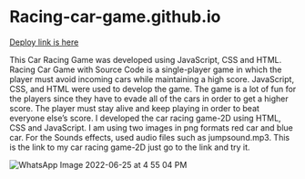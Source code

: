 # Racing-car-game.github.io

[Deploy link is here](https://chhaya-bobade.github.io/Racing-car-game.github.io/)

This Car Racing Game was developed using JavaScript, CSS and HTML. Racing Car Game with Source Code is a single-player game in which the player must avoid incoming cars while maintaining a high score. JavaScript, CSS, and HTML were used to develop the game. The game is a lot of fun for the players since they have to evade all of the cars in order to get a higher score. The player must stay alive and keep playing in order to beat everyone else’s score. I developed the car racing game-2D using HTML, CSS and JavaScript. I am using two images in png formats red car and blue car. For the Sounds effects, used audio files such as jumpsound.mp3. This is the link to my car racing game-2D just go to the link and try it.


![WhatsApp Image 2022-06-25 at 4 55 04 PM](https://user-images.githubusercontent.com/91379325/175771435-d5ba0fce-45cb-417e-826d-c7831f9e08bf.jpeg)
